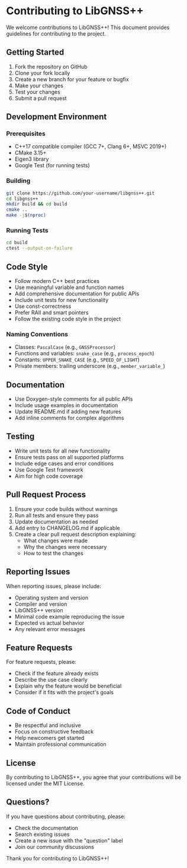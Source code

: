 # Contributing to LibGNSS++

We welcome contributions to LibGNSS++! This document provides guidelines for contributing to the project.

## Getting Started

1. Fork the repository on GitHub
2. Clone your fork locally
3. Create a new branch for your feature or bugfix
4. Make your changes
5. Test your changes
6. Submit a pull request

## Development Environment

### Prerequisites

- C++17 compatible compiler (GCC 7+, Clang 6+, MSVC 2019+)
- CMake 3.15+
- Eigen3 library
- Google Test (for running tests)

### Building

```bash
git clone https://github.com/your-username/libgnss++.git
cd libgnss++
mkdir build && cd build
cmake ..
make -j$(nproc)
```

### Running Tests

```bash
cd build
ctest --output-on-failure
```

## Code Style

- Follow modern C++ best practices
- Use meaningful variable and function names
- Add comprehensive documentation for public APIs
- Include unit tests for new functionality
- Use const-correctness
- Prefer RAII and smart pointers
- Follow the existing code style in the project

### Naming Conventions

- Classes: `PascalCase` (e.g., `GNSSProcessor`)
- Functions and variables: `snake_case` (e.g., `process_epoch`)
- Constants: `UPPER_SNAKE_CASE` (e.g., `SPEED_OF_LIGHT`)
- Private members: trailing underscore (e.g., `member_variable_`)

## Documentation

- Use Doxygen-style comments for all public APIs
- Include usage examples in documentation
- Update README.md if adding new features
- Add inline comments for complex algorithms

## Testing

- Write unit tests for all new functionality
- Ensure tests pass on all supported platforms
- Include edge cases and error conditions
- Use Google Test framework
- Aim for high code coverage

## Pull Request Process

1. Ensure your code builds without warnings
2. Run all tests and ensure they pass
3. Update documentation as needed
4. Add entry to CHANGELOG.md if applicable
5. Create a clear pull request description explaining:
   - What changes were made
   - Why the changes were necessary
   - How to test the changes

## Reporting Issues

When reporting issues, please include:

- Operating system and version
- Compiler and version
- LibGNSS++ version
- Minimal code example reproducing the issue
- Expected vs actual behavior
- Any relevant error messages

## Feature Requests

For feature requests, please:

- Check if the feature already exists
- Describe the use case clearly
- Explain why the feature would be beneficial
- Consider if it fits with the project's goals

## Code of Conduct

- Be respectful and inclusive
- Focus on constructive feedback
- Help newcomers get started
- Maintain professional communication

## License

By contributing to LibGNSS++, you agree that your contributions will be licensed under the MIT License.

## Questions?

If you have questions about contributing, please:

- Check the documentation
- Search existing issues
- Create a new issue with the "question" label
- Join our community discussions

Thank you for contributing to LibGNSS++!

